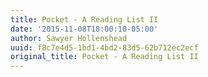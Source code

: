 ```yaml
---
title: Pocket - A Reading List II
date: '2015-11-08T18:00:10-05:00'
author: Sawyer Hollenshead
uuid: f8c7e4d5-1bd1-4bd2-83d5-62b712ec2ecf
original_title: Pocket - A Reading List II
---
```


